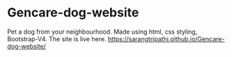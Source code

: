 # Gencare-dog-website
Pet a dog from your neighbourhood. 
Made using html, css styling, Bootstrap-V4.
The site is live here. https://sarangtripathi.github.io/Gencare-dog-website/
